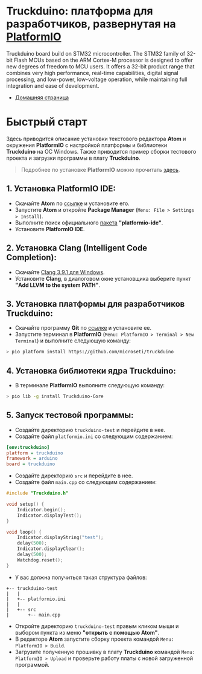 # Truckduino: платформа для разработчиков, развернутая на [PlatformIO](http://platformio.org)

Truckduino board build on STM32 microcontroller. The STM32 family of 32-bit Flash MCUs based on the ARM Cortex-M processor is designed to offer new degrees of freedom to MCU users. It offers a 32-bit product range that combines very high performance, real-time capabilities, digital signal processing, and low-power, low-voltage operation, while maintaining full integration and ease of development.

* [Домашняя страница](http://truckduino.ru)

# Быстрый старт
Здесь приводится описание установки текстового редактора **Atom** и окружения **PlatformIO** с настройкой платформы и библиотеки **Truckduino** на ОС Windows. Также приводится пример сборки тестового проекта и загрузки программы в плату **Truckduino**.
> Подробнее по установке **PlatformIO** можно прочитать [здесь](https://docs.platformio.org/en/stable/ide/atom.html).
## 1. Установка PlatformIO IDE:
* Скачайте **Atom** по [ссылке](https://atom.io/) и установите его.
* Запустите **Atom** и откройте **Package Manager** (`Menu: File > Settings > Install`).
* Выполните поиск официального [пакета](https://atom.io/packages/platformio-ide) **"platformio-ide"**.
* Установите **PlatformIO IDE**.
## 2. Установка Clang (Intelligent Code Completion):
* Скачайте [Clang 3.9.1 для Windows](http://llvm.org/releases/download.html).
* Установите **Clang**, в диалоговом окне установщика выберите пункт **"Add LLVM to the system PATH"**.
## 3. Установка платформы для разработчиков Truckduino:
* Скачайте программу **Git** по [ссылке](https://git-scm.com/download/win) и установите ее.
* Запустите терминал в **PlatformIO** (`Menu: PlatformIO > Terminal > New Terminal`) и выполните следующую команду:
```bash
> pio platform install https://github.com/microseti/truckduino
```
## 4. Установка библиотеки ядра Truckduino:
* В терминале **PlatformIO** выполните следующую команду:
```bash
> pio lib -g install Truckduino-Core
```
## 5. Запуск тестовой программы:
* Создайте директорию `truckduino-test` и перейдите в нее.
* Создайте файл `platformio.ini` со следующим содержанием:
```ini
[env:truckduino]
platform = truckduino
framework = arduino
board = truckduino
```
* Создайте директорию `src` и перейдите в нее.
* Создайте файл `main.cpp` со следующим содержанием:
```cpp
#include "Truckduino.h"

void setup() {
    Indicator.begin();
    Indicator.displayTest();
}

void loop() {
    Indicator.displayString("test");
    delay(500);
    Indicator.displayClear();
    delay(500);
    Watchdog.reset();
}
```
* У вас должна получиться такая структура файлов:
```
+-- truckduino-test
|   |
|   +-- platformio.ini
|   |
|   +-- src
|       +-- main.cpp
```
* Откройте директорию `truckduino-test` правым кликом мыши и выбором пункта из меню **"открыть с помощью Atom"**.
* В редакторе **Atom** запустите сборку проекта командой `Menu: PlatformIO > Build`.
* Загрузите полученную прошивку в плату **Truckduino** командой `Menu: PlatformIO > Upload` и проверьте работу платы с новой загруженной программой.

